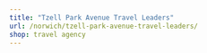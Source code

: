 ```yaml
---
title: "Tzell Park Avenue Travel Leaders"
url: /norwich/tzell-park-avenue-travel-leaders/
shop: travel agency
---
```


